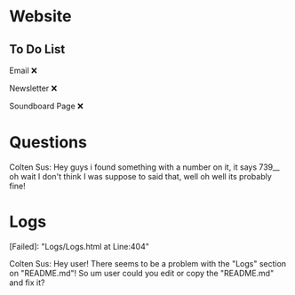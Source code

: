 # Website

## To Do List

Email ❌

Newsletter ❌

Soundboard Page ❌

# Questions

Colten Sus: Hey guys i found something with a number on it, it says 739__ oh wait I don't think I was suppose to said that, well oh well its probably fine!

# Logs

[Failed]: "Logs/Logs.html at Line:404"

Colten Sus: Hey user! There seems to be a problem with the "Logs" section on "README.md"! So um user could you edit or copy the "README.md" and fix it?
